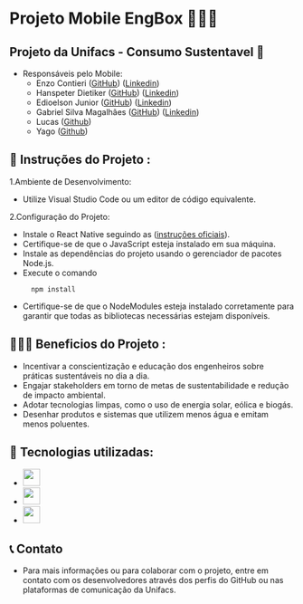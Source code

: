 # Projeto Mobile EngBox 👨🏼‍🏭

## Projeto da Unifacs - Consumo Sustentavel 🌱
- Responsáveis pelo Mobile: 
  - Enzo Contieri ([GitHub](https://github.com/enzocontieri)) ([Linkedin](https://www.linkedin.com/in/enzo-contieri-b1578326b/))
  - Hanspeter Dietiker ([GitHub](https://github.com/hanspeterdietiker)) ([Linkedin](https://www.linkedin.com/in/hanspeterdietiker/))
  - Edioelson Junior ([GitHub](https://github.com/DeveloperEdd)) ([Linkedin](www.linkedin.com/in/edioelson))
  - Gabriel Silva Magalhães ([GitHub](https://github.com/Gabrielsilvamagalhaes)) ([Linkedin](https://www.linkedin.com/in/gabriel-smagalhaes32/))
  - Lucas ([Github](https://github.com/luketao17))
  - Yago ([Github](https://github.com/yagooc1))

## 📂 Instruções do Projeto :
1.Ambiente de Desenvolvimento:

- Utilize Visual Studio Code ou um editor de código equivalente.

2.Configuração do Projeto:
 - Instale o React Native seguindo as ([instruções oficiais](https://reactnative.dev/docs/environment-setup)).
 - Certifique-se de que o JavaScript esteja instalado em sua máquina.
 - Instale as dependências do projeto usando o gerenciador de pacotes Node.js.
 - Execute o comando
   ```TERMINAL
     npm install
     ```
 - Certifique-se de que o NodeModules esteja instalado corretamente para garantir que todas as bibliotecas necessárias estejam disponíveis.
   
## 👨🏻‍💻 Beneficios do Projeto :
- Incentivar a conscientização e educação dos engenheiros sobre práticas sustentáveis no dia a dia.
- Engajar stakeholders em torno de metas de sustentabilidade e redução de impacto ambiental.
- Adotar tecnologias limpas, como o uso de energia solar, eólica e biogás.
- Desenhar produtos e sistemas que utilizem menos água e emitam menos poluentes.
  
## 🔧 Tecnologias utilizadas:
- <img widtg="80" height="30" src="https://img.shields.io/badge/react_native-%2320232a.svg?style=for-the-badge&logo=react&logoColor=%2361DAFB"/>
- <img widtg="80" height="30" src="https://img.shields.io/badge/tailwindcss-%2338B2AC.svg?style=for-the-badge&logo=tailwind-css&logoColor=white"/>
- <img widtg="80" height="30" src="https://img.shields.io/badge/typescript-%23007ACC.svg?style=for-the-badge&logo=typescript&logoColor=white"/>

## 📞 Contato
- Para mais informações ou para colaborar com o projeto, entre em contato com os desenvolvedores através dos perfis do GitHub ou nas plataformas de comunicação da Unifacs.



